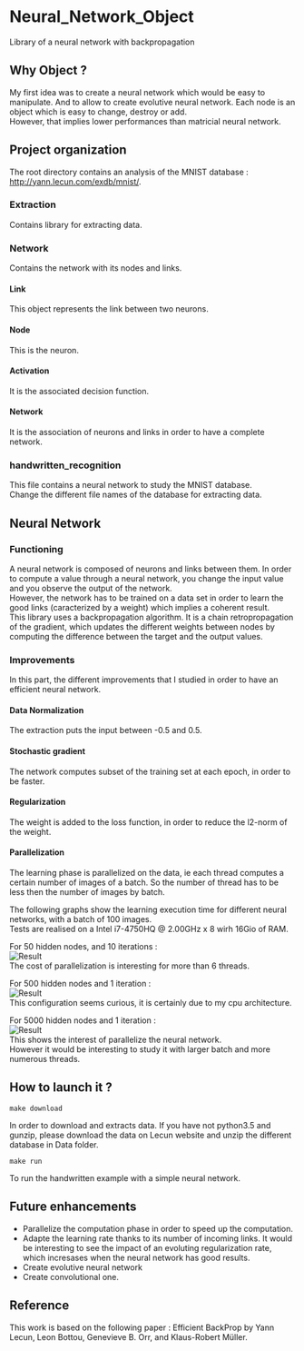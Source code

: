 # Neural_Network_Object
Library of a neural network with backpropagation

## Why Object ?
My first idea was to create a neural network which would be easy to manipulate. And to allow to create evolutive neural network. Each node is an object which is easy to change, destroy or add.  
However, that implies lower performances than matricial neural network.

## Project organization
The root directory contains an analysis of the MNIST database :  http://yann.lecun.com/exdb/mnist/.

### Extraction
Contains library for extracting data.

### Network
Contains the network with its nodes and links.
#### Link
This object represents the link between two neurons.
#### Node
This is the neuron.
#### Activation
It is the associated decision function.
#### Network
It is the association of neurons and links in order to have a complete network.

### handwritten_recognition
This file contains a neural network to study the MNIST database.  
Change the different file names of the database for extracting data.

## Neural Network
### Functioning
A neural network is composed of neurons and links between them. In order to compute a value through a neural network, you change the input value and you observe the output of the network.  
However, the network has to be trained on a data set in order to learn the good links (caracterized by a weight) which implies a coherent result.  
This library uses a backpropagation algorithm. It is a chain retropropagation of the gradient, which updates the different weights between nodes by computing the difference between the target and the output values.

### Improvements
In this part, the different improvements that I studied in order to have an efficient neural network.

#### Data Normalization
The extraction puts the input between -0.5 and 0.5.

#### Stochastic gradient
The network computes subset of the training set at each epoch, in order to be faster.

#### Regularization
The weight is added to the loss function, in order to reduce the l2-norm of the weight.

#### Parallelization
The learning phase is parallelized on the data, ie each thread computes a certain number of images of a batch. So the number of thread has to be less then the number of images by batch.  

The following graphs show the learning execution time for different neural networks, with a batch of 100 images.  
Tests are realised on a Intel i7-4750HQ @ 2.00GHz x 8 wirh 16Gio of RAM.  

For 50 hidden nodes, and 10 iterations :  
![Result](https://raw.githubusercontent.com/Jeanselme/Neural_Network_Object/master/Images/50-10-100.png)  
The cost of parallelization is interesting for more than 6 threads.  

For 500 hidden nodes and 1 iteration :  
![Result](https://raw.githubusercontent.com/Jeanselme/Neural_Network_Object/master/Images/500-1-100.png)  
This configuration seems curious, it is certainly due to my cpu architecture.  

For 5000 hidden nodes and 1 iteration :  
![Result](https://raw.githubusercontent.com/Jeanselme/Neural_Network_Object/master/Images/5000-1-100.png)  
This shows the interest of parallelize the neural network.  
However it would be interesting to study it with larger batch and more numerous threads.

## How to launch it ?
```
make download
```
In order to download and extracts data. If you have not python3.5 and gunzip, please download the data on Lecun website and unzip the different database in Data folder.  

```
make run
```
To run the handwritten example with a simple neural network.  

## Future enhancements
- Parallelize the computation phase in order to speed up the computation.
- Adapte the learning rate thanks to its number of incoming links. It would be interesting to see the impact of an evoluting regularization rate, which incresases when the neural network has good results.  
- Create evolutive neural network
- Create convolutional one.

## Reference
This work is based on the following paper : Efficient BackProp by Yann Lecun, Leon Bottou, Genevieve B. Orr, and Klaus-Robert Müller.
